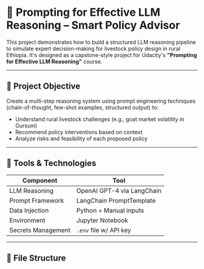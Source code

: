 # 🧠 Prompting for Effective LLM Reasoning – Smart Policy Advisor

This project demonstrates how to build a structured LLM reasoning pipeline to simulate expert decision-making for livestock policy design in rural Ethiopia. It's designed as a capstone-style project for Udacity's **"Prompting for Effective LLM Reasoning"** course.

---

## 🎯 Project Objective

Create a multi-step reasoning system using prompt engineering techniques (chain-of-thought, few-shot examples, structured output) to:
- Understand rural livestock challenges (e.g., goat market volatility in Gursum)
- Recommend policy interventions based on context
- Analyze risks and feasibility of each proposed policy

---

## 🔧 Tools & Technologies

| Component            | Tool                     |
|---------------------|--------------------------|
| LLM Reasoning        | OpenAI GPT-4 via LangChain |
| Prompt Framework     | LangChain PromptTemplate |
| Data Injection       | Python + Manual inputs   |
| Environment          | Jupyter Notebook         |
| Secrets Management   | `.env` file w/ API key   |

---

## 📁 File Structure
